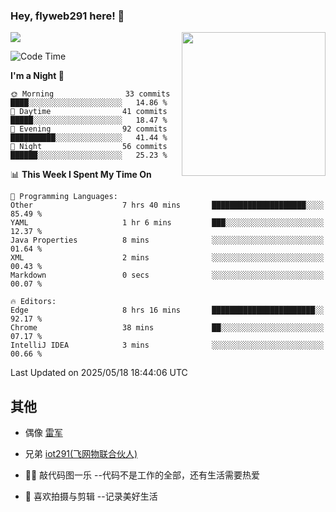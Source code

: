 ### Hey, flyweb291 here! 👋

![](https://metrics.lecoq.io/cherry291?template=classic&config.timezone=Asia%2FShanghai)
<img align='right' src="https://media.giphy.com/media/M9gbBd9nbDrOTu1Mqx/giphy.gif" width="230">
<!-- ![](https://github-readme-stats-ouuan.vercel.app/api?username=flyweb291&theme=dark&show_icons=true) -->

<!--START_SECTION:waka-->
![Code Time](http://img.shields.io/badge/Code%20Time-1%2C198%20hrs%2054%20mins-blue)

**I'm a Night 🦉** 

```text
🌞 Morning                33 commits          ████░░░░░░░░░░░░░░░░░░░░░   14.86 % 
🌆 Daytime                41 commits          █████░░░░░░░░░░░░░░░░░░░░   18.47 % 
🌃 Evening                92 commits          ██████████░░░░░░░░░░░░░░░   41.44 % 
🌙 Night                  56 commits          ██████░░░░░░░░░░░░░░░░░░░   25.23 % 
```


📊 **This Week I Spent My Time On** 

```text
💬 Programming Languages: 
Other                    7 hrs 40 mins       █████████████████████░░░░   85.49 % 
YAML                     1 hr 6 mins         ███░░░░░░░░░░░░░░░░░░░░░░   12.37 % 
Java Properties          8 mins              ░░░░░░░░░░░░░░░░░░░░░░░░░   01.64 % 
XML                      2 mins              ░░░░░░░░░░░░░░░░░░░░░░░░░   00.43 % 
Markdown                 0 secs              ░░░░░░░░░░░░░░░░░░░░░░░░░   00.07 % 

🔥 Editors: 
Edge                     8 hrs 16 mins       ███████████████████████░░   92.17 % 
Chrome                   38 mins             ██░░░░░░░░░░░░░░░░░░░░░░░   07.17 % 
IntelliJ IDEA            3 mins              ░░░░░░░░░░░░░░░░░░░░░░░░░   00.66 % 
```


 Last Updated on 2025/05/18 18:44:06 UTC
<!--END_SECTION:waka-->

<!--
**flyweb291/数字游牧人** is a ✨ _special_ ✨ repository because its `README.md` (this file) appears on your GitHub profile.

Here are some ideas to get you started:

- 🔭 I’m currently working on ...
- 🌱 I’m currently learning ...
- 👯 I’m looking to collaborate on ...
- 🤔 I’m looking for help with ...
- 💬 Ask me about ...
- 📫 How to reach me: ...
- 😄 Pronouns: ...
- ⚡ Fun fact: ...
-->

 ## 其他
 
- 偶像 [雷军](https://weibo.com/u/1749127163)
- 兄弟 [iot291(飞网物联合伙人)](https://github.com/iot291)

- 👨‍💻 敲代码图一乐    --代码不是工作的全部，还有生活需要热爱
- 🎥 喜欢拍摄与剪辑  --记录美好生活
